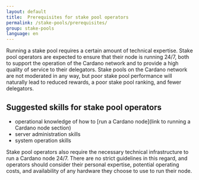 ```yaml
---
layout: default
title:  Prerequisites for stake pool operators
permalink: /stake-pools/prerequisites/
group: stake-pools
language: en
---
```

<!--Read if: You're an individual who wants to run a stake pool
Read first: Running a stake pool
Read next: Setting up a stake pool-->

Running a stake pool requires a certain amount of technical expertise. Stake pool operators are expected to ensure that their node is running 24/7, both to support the operation of the Cardano network and to provide a high quality of service to their delegators. Stake pools on the Cardano network are not moderated in any way, but poor stake pool performance will naturally lead to reduced rewards, a poor stake pool ranking, and fewer delegators.

## Suggested skills for stake pool operators
* operational knowledge of how to [run a Cardano node](link to running a Cardano node section)
* server administration skills
* system operation skills

Stake pool operators also require the necessary technical infrastructure to run a Cardano node 24/7. There are no strict guidelines in this regard, and operators should consider their personal expertise, potential operating costs, and availability of any hardware they choose to use to run their node.
